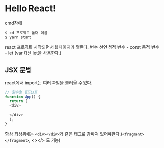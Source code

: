 <h1>Hello React!</h1>

cmd창에


    $ cd 프로젝트 폴더 이름
    $ yarn start
  
react 프로젝트 시작되면서 웹페이지가 열린다.
변수 선언
정적 변수 - const
동적 변수 - let (var 대신 let을 사용한다.)

<h2>JSX 문법</h2>
react에서 import는 여러 파일을 불러올 수 있다.


```javascript
// 함수형 컴포넌트
function App() {
  return (
  <div>
  
  </div>
  );
}
```
항상 최상위에는 `<div></div>`와 같은 태그로 감싸져 있어야한다.(`<fragment></fragment>`, <></> 도 가능)

